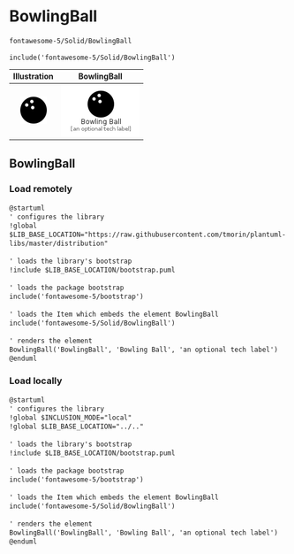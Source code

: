 # BowlingBall


```text
fontawesome-5/Solid/BowlingBall
```

```text
include('fontawesome-5/Solid/BowlingBall')
```



| Illustration | BowlingBall |
| :---: | :---: |
| ![illustration for Illustration](../../fontawesome-5/Solid/BowlingBall.png) | ![illustration for BowlingBall](../../fontawesome-5/Solid/BowlingBall.Local.png) |




## BowlingBall

### Load remotely
```plantuml
@startuml
' configures the library
!global $LIB_BASE_LOCATION="https://raw.githubusercontent.com/tmorin/plantuml-libs/master/distribution"

' loads the library's bootstrap
!include $LIB_BASE_LOCATION/bootstrap.puml

' loads the package bootstrap
include('fontawesome-5/bootstrap')

' loads the Item which embeds the element BowlingBall
include('fontawesome-5/Solid/BowlingBall')

' renders the element
BowlingBall('BowlingBall', 'Bowling Ball', 'an optional tech label')
@enduml
```

### Load locally
```plantuml
@startuml
' configures the library
!global $INCLUSION_MODE="local"
!global $LIB_BASE_LOCATION="../.."

' loads the library's bootstrap
!include $LIB_BASE_LOCATION/bootstrap.puml

' loads the package bootstrap
include('fontawesome-5/bootstrap')

' loads the Item which embeds the element BowlingBall
include('fontawesome-5/Solid/BowlingBall')

' renders the element
BowlingBall('BowlingBall', 'Bowling Ball', 'an optional tech label')
@enduml
```

